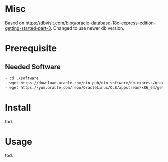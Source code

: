 # Misc

Based on https://dbvisit.com/blog/oracle-database-18c-express-edition-getting-started-part-3.
Changed to use newer db version.

# Prerequisite

## Needed Software
```bash
- cd ./software
- wget https://download.oracle.com/otn-pub/otn_software/db-express/oracle-database-xe-21c-1.0-1.ol8.x86_64.rpm
- wget https://yum.oracle.com/repo/OracleLinux/OL8/appstream/x86_64/getPackage/oracle-database-preinstall-21c-1.0-1.el8.x86_64.rpm
```
# Install

tbd.

# Usage

tbd.

